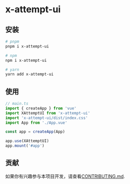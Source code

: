 # x-attempt-ui

## 安装
```bash
# pnpm
pnpm i x-attempt-ui

# npm
npm i x-attempt-ui

# yarn
yarn add x-attempt-ui
```

## 使用
```ts
// main.ts
import { createApp } from 'vue'
import XAttemptUI from 'x-attempt-ui'
import 'x-attempt-ui/dist/index.css'
import App from './App.vue'

const app = createApp(App)

app.use(XAttemptUI)
app.mount('#app')
```

## 贡献
如果你有兴趣参与本项目开发，请查看[CONTRIBUTING.md](https://github.com/XinXiaoIsMe/x-attempt-ui/blob/main/CONTRIBUTING.md).
